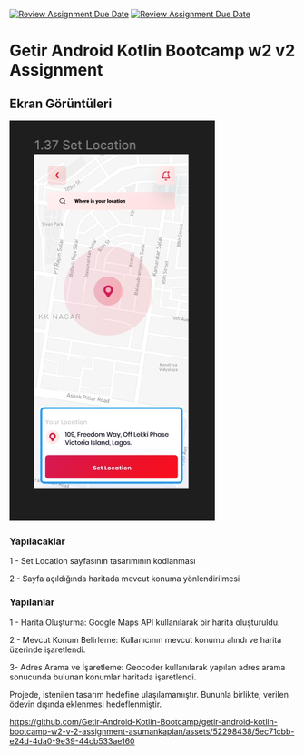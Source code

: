 [![Review Assignment Due Date](https://classroom.github.com/assets/deadline-readme-button-24ddc0f5d75046c5622901739e7c5dd533143b0c8e959d652212380cedb1ea36.svg)](https://classroom.github.com/a/bc59PW67)
[![Review Assignment Due Date](https://classroom.github.com/assets/deadline-readme-button-24ddc0f5d75046c5622901739e7c5dd533143b0c8e959d652212380cedb1ea36.svg)](https://classroom.github.com/a/RLv327Zt)
# Getir Android Kotlin Bootcamp w2 v2 Assignment

## Ekran Görüntüleri

![Map Ekranı](map.jpg)

### Yapılacaklar

1 - Set Location sayfasının tasarımının kodlanması

2 - Sayfa açıldığında haritada mevcut konuma yönlendirilmesi

### Yapılanlar

1 - Harita Oluşturma: Google Maps API kullanılarak bir harita oluşturuldu.

2 - Mevcut Konum Belirleme: Kullanıcının mevcut konumu alındı ve harita üzerinde işaretlendi.

3- Adres Arama ve İşaretleme: Geocoder kullanılarak yapılan adres arama sonucunda bulunan konumlar haritada işaretlendi.

Projede, istenilen tasarım hedefine ulaşılamamıştır. Bununla birlikte, verilen ödevin dışında eklenmesi hedeflenmiştir.


https://github.com/Getir-Android-Kotlin-Bootcamp/getir-android-kotlin-bootcamp-w2-v-2-assignment-asumankaplan/assets/52298438/5ec71cbb-e24d-4da0-9e39-44cb533ae160





